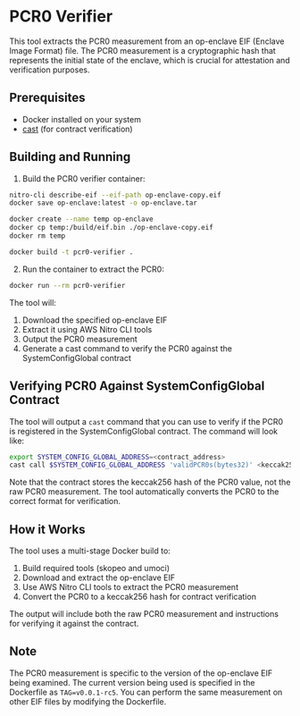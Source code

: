 # PCR0 Verifier

This tool extracts the PCR0 measurement from an op-enclave EIF (Enclave Image Format) file. The PCR0 measurement is a cryptographic hash that represents the initial state of the enclave, which is crucial for attestation and verification purposes.

## Prerequisites

- Docker installed on your system
- [cast](https://book.getfoundry.sh/cast/) (for contract verification)

## Building and Running

1. Build the PCR0 verifier container:
```bash
nitro-cli describe-eif --eif-path op-enclave-copy.eif
docker save op-enclave:latest -o op-enclave.tar

docker create --name temp op-enclave
docker cp temp:/build/eif.bin ./op-enclave-copy.eif
docker rm temp

docker build -t pcr0-verifier .
```

2. Run the container to extract the PCR0:
```bash
docker run --rm pcr0-verifier
```

The tool will:
1. Download the specified op-enclave EIF
2. Extract it using AWS Nitro CLI tools
3. Output the PCR0 measurement
4. Generate a cast command to verify the PCR0 against the SystemConfigGlobal contract

## Verifying PCR0 Against SystemConfigGlobal Contract

The tool will output a `cast` command that you can use to verify if the PCR0 is registered in the SystemConfigGlobal contract. The command will look like:

```bash
export SYSTEM_CONFIG_GLOBAL_ADDRESS=<contract_address>
cast call $SYSTEM_CONFIG_GLOBAL_ADDRESS 'validPCR0s(bytes32)' <keccak256_hash_of_pcr0>
```

Note that the contract stores the keccak256 hash of the PCR0 value, not the raw PCR0 measurement. The tool automatically converts the PCR0 to the correct format for verification.

## How it Works

The tool uses a multi-stage Docker build to:
1. Build required tools (skopeo and umoci)
2. Download and extract the op-enclave EIF
3. Use AWS Nitro CLI tools to extract the PCR0 measurement
4. Convert the PCR0 to a keccak256 hash for contract verification

The output will include both the raw PCR0 measurement and instructions for verifying it against the contract.

## Note

The PCR0 measurement is specific to the version of the op-enclave EIF being examined. The current version being used is specified in the Dockerfile as `TAG=v0.0.1-rc5`. You can perform the same measurement on other EIF files by modifying the Dockerfile.
